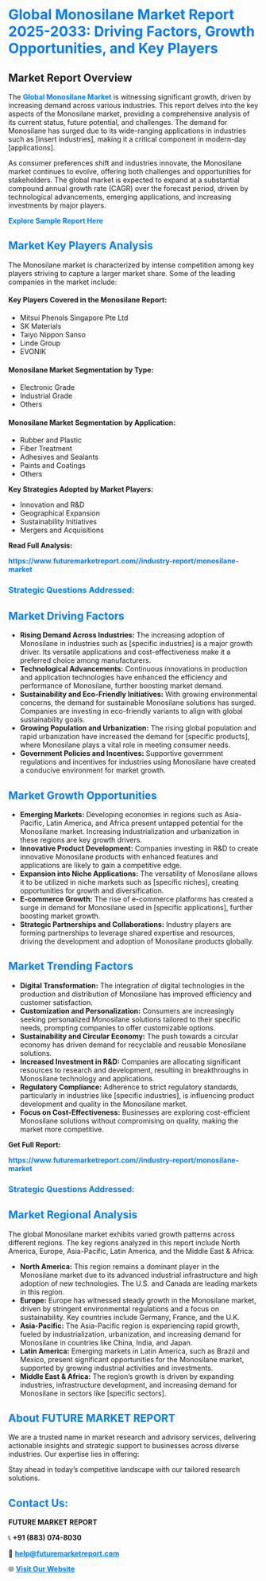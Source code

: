 <h1 style="color: #007BFF;">Global Monosilane Market Report 2025-2033: Driving Factors, Growth Opportunities, and Key Players</h1>

<section id="overview">
<h2>Market Report Overview</h2>
<p>The <a href="https://www.futuremarketreport.com//industry-report/monosilane-market" style="color: #007BFF; text-decoration: none;"><strong>Global Monosilane Market</strong></a> is witnessing significant growth, driven by increasing demand across various industries. This report delves into the key aspects of the Monosilane market, providing a comprehensive analysis of its current status, future potential, and challenges. The demand for Monosilane has surged due to its wide-ranging applications in industries such as [insert industries], making it a critical component in modern-day [applications].</p>
<p>As consumer preferences shift and industries innovate, the Monosilane market continues to evolve, offering both challenges and opportunities for stakeholders. The global market is expected to expand at a substantial compound annual growth rate (CAGR) over the forecast period, driven by technological advancements, emerging applications, and increasing investments by major players.</p>
</section>

<section id="overview">
<p><a href="https://www.futuremarketreport.com//request-sample/reportId=84909" style="color: #007BFF; text-decoration: none;"><strong>Explore Sample Report Here</strong></a></p>
</section>

<section id="key-players">
<h2 style="color: #007BFF;">Market Key Players Analysis</h2>
<p>The Monosilane market is characterized by intense competition among key players striving to capture a larger market share. Some of the leading companies in the market include:</p>
<h4>Key Players Covered in the Monosilane Report:</h4>
<ul><li>Mitsui Phenols Singapore Pte Ltd</li><li>SK Materials</li><li>Taiyo Nippon Sanso</li><li>Linde Group</li><li>EVONIK</li></ul>
<h4>Monosilane Market Segmentation by Type:</h4>
<ul><li>Electronic Grade</li><li>Industrial Grade</li><li>Others</li></ul>

<h4>Monosilane Market Segmentation by Application:</h4>
<ul><li>Rubber and Plastic</li><li>Fiber Treatment</li><li>Adhesives and Sealants</li><li>Paints and Coatings</li><li>Others</li></ul>
<p><strong>Key Strategies Adopted by Market Players:</strong></p>
<ul>
<li>Innovation and R&D</li>
<li>Geographical Expansion</li>
<li>Sustainability Initiatives</li>
<li>Mergers and Acquisitions</li>
</ul>
</section>

<section>
<p><strong>Read Full Analysis: </strong></p><a href="https://www.futuremarketreport.com//industry-report/monosilane-market" style="color: #007BFF; text-decoration: none;"><strong>https://www.futuremarketreport.com//industry-report/monosilane-market</strong></a>
<h3 style="color: #007BFF;">Strategic Questions Addressed:</h3>
</section>

<section id="driving-factors">
<h2 style="color: #007BFF;">Market Driving Factors</h2>
<ul>
<li><strong>Rising Demand Across Industries:</strong> The increasing adoption of Monosilane in industries such as [specific industries] is a major growth driver. Its versatile applications and cost-effectiveness make it a preferred choice among manufacturers.</li>
<li><strong>Technological Advancements:</strong> Continuous innovations in production and application technologies have enhanced the efficiency and performance of Monosilane, further boosting market demand.</li>
<li><strong>Sustainability and Eco-Friendly Initiatives:</strong> With growing environmental concerns, the demand for sustainable Monosilane solutions has surged. Companies are investing in eco-friendly variants to align with global sustainability goals.</li>
<li><strong>Growing Population and Urbanization:</strong> The rising global population and rapid urbanization have increased the demand for [specific products], where Monosilane plays a vital role in meeting consumer needs.</li>
<li><strong>Government Policies and Incentives:</strong> Supportive government regulations and incentives for industries using Monosilane have created a conducive environment for market growth.</li>
</ul>
</section>

<section id="growth-opportunities">
<h2 style="color: #007BFF;">Market Growth Opportunities</h2>
<ul>
<li><strong>Emerging Markets:</strong> Developing economies in regions such as Asia-Pacific, Latin America, and Africa present untapped potential for the Monosilane market. Increasing industrialization and urbanization in these regions are key growth drivers.</li>
<li><strong>Innovative Product Development:</strong> Companies investing in R&D to create innovative Monosilane products with enhanced features and applications are likely to gain a competitive edge.</li>
<li><strong>Expansion into Niche Applications:</strong> The versatility of Monosilane allows it to be utilized in niche markets such as [specific niches], creating opportunities for growth and diversification.</li>
<li><strong>E-commerce Growth:</strong> The rise of e-commerce platforms has created a surge in demand for Monosilane used in [specific applications], further boosting market growth.</li>
<li><strong>Strategic Partnerships and Collaborations:</strong> Industry players are forming partnerships to leverage shared expertise and resources, driving the development and adoption of Monosilane products globally.</li>
</ul>
</section>

<section id="trending-factors">
<h2 style="color: #007BFF;">Market Trending Factors</h2>
<ul>
<li><strong>Digital Transformation:</strong> The integration of digital technologies in the production and distribution of Monosilane has improved efficiency and customer satisfaction.</li>
<li><strong>Customization and Personalization:</strong> Consumers are increasingly seeking personalized Monosilane solutions tailored to their specific needs, prompting companies to offer customizable options.</li>
<li><strong>Sustainability and Circular Economy:</strong> The push towards a circular economy has driven demand for recyclable and reusable Monosilane solutions.</li>
<li><strong>Increased Investment in R&D:</strong> Companies are allocating significant resources to research and development, resulting in breakthroughs in Monosilane technology and applications.</li>
<li><strong>Regulatory Compliance:</strong> Adherence to strict regulatory standards, particularly in industries like [specific industries], is influencing product development and quality in the Monosilane market.</li>
<li><strong>Focus on Cost-Effectiveness:</strong> Businesses are exploring cost-efficient Monosilane solutions without compromising on quality, making the market more competitive.</li>
</ul>
</section>

<section>
<p><strong>Get Full Report: </strong></p><a href="https://www.futuremarketreport.com//industry-report/monosilane-market" style="color: #007BFF; text-decoration: none;"><strong>https://www.futuremarketreport.com//industry-report/monosilane-market</strong></a>
<h3 style="color: #007BFF;">Strategic Questions Addressed:</h3>
</section>


<section id="regional-analysis">
<h2 style="color: #007BFF;">Market Regional Analysis</h2>
<p>The global Monosilane market exhibits varied growth patterns across different regions. The key regions analyzed in this report include North America, Europe, Asia-Pacific, Latin America, and the Middle East & Africa:</p>
<ul>
<li><strong>North America:</strong> This region remains a dominant player in the Monosilane market due to its advanced industrial infrastructure and high adoption of new technologies. The U.S. and Canada are leading markets in this region.</li>
<li><strong>Europe:</strong> Europe has witnessed steady growth in the Monosilane market, driven by stringent environmental regulations and a focus on sustainability. Key countries include Germany, France, and the U.K.</li>
<li><strong>Asia-Pacific:</strong> The Asia-Pacific region is experiencing rapid growth, fueled by industrialization, urbanization, and increasing demand for Monosilane in countries like China, India, and Japan.</li>
<li><strong>Latin America:</strong> Emerging markets in Latin America, such as Brazil and Mexico, present significant opportunities for the Monosilane market, supported by growing industrial activities and investments.</li>
<li><strong>Middle East & Africa:</strong> The region’s growth is driven by expanding industries, infrastructure development, and increasing demand for Monosilane in sectors like [specific sectors].</li>
</ul>
</section>

<footer>
<h2 style="color: #007BFF;">About FUTURE MARKET REPORT</h2>
<p>We are a trusted name in market research and advisory services, delivering actionable insights and strategic support to businesses across diverse industries. Our expertise lies in offering:</p>

<p>Stay ahead in today’s competitive landscape with our tailored research solutions.</p>

<h2 style="color: #007BFF;">Contact Us:</h2>
<p><strong>FUTURE MARKET REPORT</strong></p>
<p>📞 <strong>+91 (883) 074-8030</strong></p>
<p>📧 <strong><a href="mailto:help@futuremarketreport.com" style="color: #007BFF;">help@futuremarketreport.com</a></strong></p>
<p>🌐 <strong><a href="https://www.futuremarketreport.com/" style="color: #007BFF;">Visit Our Website</a></strong></p>
</footer>